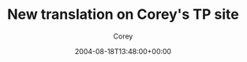 ---
title: 'New translation on Corey''s TP site'
posts: 2
hash: 't274'
author: 'Corey'
date: 2004-08-18T13:48:00+00:00
sources:
  - http://forums.tokipona.org/viewtopic.php%3Ft=274.html
---